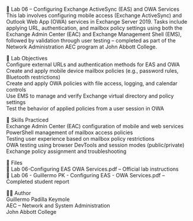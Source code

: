 🧪 Lab 06 – Configuring Exchange ActiveSync (EAS) and OWA Services  
This lab involves configuring mobile access (Exchange ActiveSync) and Outlook Web App (OWA) services in Exchange Server 2019. Tasks include applying URL, authentication, and mailbox policy settings using both the Exchange Admin Center (EAC) and Exchange Management Shell (EMS), followed by validation through user testing – completed as part of the Network Administration AEC program at John Abbott College.

🧭 Lab Objectives  
Configure external URLs and authentication methods for EAS and OWA  
Create and apply mobile device mailbox policies (e.g., password rules, Bluetooth restrictions)  
Create and apply OWA policies with file access, logging, and calendar controls  
Use EMS to manage and verify Exchange virtual directory and policy settings  
Test the behavior of applied policies from a user session in OWA

🔧 Skills Practiced  
Exchange Admin Center (EAC) configuration of mobile and web services  
PowerShell management of mailbox access policies  
Testing user experience based on mailbox policy restrictions  
OWA testing using browser DevTools and session modes (public/private)  
Exchange policy assignment and troubleshooting

📄 Files  
📘 Lab 06-Configuring EAS  OWA Services.pdf – Official lab instructions  
📝 Lab 06 - Guillermo PK - Configuring EAS - OWA Services.pdf – Completed student report  

👨‍💻 Author  
Guillermo Padilla Keymole  
AEC – Network and System Administration  
John Abbott College
